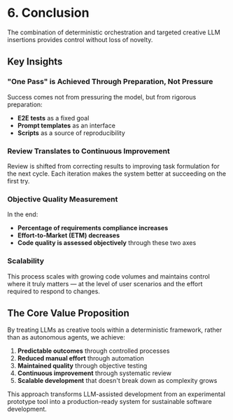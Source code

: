 # 6. Conclusion

The combination of deterministic orchestration and targeted creative LLM insertions provides control without loss of novelty.

## Key Insights

### "One Pass" is Achieved Through Preparation, Not Pressure

Success comes not from pressuring the model, but from rigorous preparation:

- **E2E tests** as a fixed goal
- **Prompt templates** as an interface
- **Scripts** as a source of reproducibility

### Review Translates to Continuous Improvement

Review is shifted from correcting results to improving task formulation for the next cycle. Each iteration makes the system better at succeeding on the first try.

### Objective Quality Measurement

In the end:
- **Percentage of requirements compliance increases**
- **Effort-to-Market (ETM) decreases**
- **Code quality is assessed objectively** through these two axes

### Scalability

This process scales with growing code volumes and maintains control where it truly matters — at the level of user scenarios and the effort required to respond to changes.

## The Core Value Proposition

By treating LLMs as creative tools within a deterministic framework, rather than as autonomous agents, we achieve:

1. **Predictable outcomes** through controlled processes
2. **Reduced manual effort** through automation
3. **Maintained quality** through objective testing
4. **Continuous improvement** through systematic review
5. **Scalable development** that doesn't break down as complexity grows

This approach transforms LLM-assisted development from an experimental prototype tool into a production-ready system for sustainable software development.

